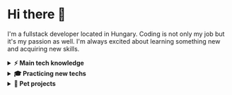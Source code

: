 # Hi there 👋

I'm a fullstack developer located in Hungary. Coding is not only my job but it's my passion as well. I'm always excited about learning something new and acquiring new skills.

<!--### Tech stack-->
<details>
  <summary><b>⚡ Main tech knowledge</b></summary>
  <br/>

![TypeScript](https://img.shields.io/badge/typescript-%23007ACC.svg?style=flat&logo=typescript&logoColor=white)
![React](https://img.shields.io/badge/react-%2320232a.svg?style=flat&logo=react&logoColor=%2361DAFB)
![Next JS](https://img.shields.io/badge/Next-black?style=flat&logo=next.js&logoColor=white)
![Redux](https://img.shields.io/badge/redux-%23593d88.svg?style=flat&logo=redux&logoColor=white)
![Apollo-GraphQL](https://img.shields.io/badge/-ApolloGraphQL-311C87?style=flat&logo=apollo-graphql)
![Chakra](https://img.shields.io/badge/chakra-%234ED1C5.svg?style=flat&logo=chakraui&logoColor=white)

![NodeJS](https://img.shields.io/badge/node.js-6DA55F?style=flat&logo=node.js&logoColor=white)
![NestJS](https://img.shields.io/badge/nestjs-%23E0234E.svg?style=flat&logo=nestjs&logoColor=white)
![PHP](https://img.shields.io/badge/php-%23777BB4.svg?style=flat&logo=php&logoColor=white)
![Laravel](https://img.shields.io/badge/laravel-%23FF2D20.svg?style=flat&logo=laravel&logoColor=white)
![GraphQL](https://img.shields.io/badge/-GraphQL-E10098?style=flat&logo=graphql&logoColor=white)
![RabbitMQ](https://img.shields.io/badge/Rabbitmq-FF6600?style=flat&logo=rabbitmq&logoColor=white)
![Socket.io](https://img.shields.io/badge/Socket.io-black?style=flat&logo=socket.io&badgeColor=010101)

![MySQL](https://img.shields.io/badge/mysql-%2300f.svg?style=flat&logo=mysql&logoColor=white&color=F29111)
![MongoDB](https://img.shields.io/badge/MongoDB-%234ea94b.svg?style=flat&logo=mongodb&logoColor=white)
![SQLite](https://img.shields.io/badge/sqlite-%2307405e.svg?style=flat&logo=sqlite&logoColor=white)
![Redis](https://img.shields.io/badge/redis-%23DD0031.svg?style=flat&logo=redis&logoColor=white)

![Linux](https://img.shields.io/badge/Linux-FCC624?style=flat&logo=linux&logoColor=black)
![Vercel](https://img.shields.io/badge/vercel-%23000000.svg?style=flat&logo=vercel&logoColor=white)
![Firebase](https://img.shields.io/badge/firebase-%23039BE5.svg?style=flat&logo=firebase)
![Docker](https://img.shields.io/badge/docker-%230db7ed.svg?style=flat&logo=docker&logoColor=white)
![GitLab CI](https://img.shields.io/badge/gitlab%20ci-%23181717.svg?style=flat&logo=gitlab&logoColor=white)
</details>

<details>
  <summary><b>🎓 Practicing new techs</b></summary>
  <br/>

![Java](https://img.shields.io/badge/java-%23ED8B00.svg?style=flat&logo=java&logoColor=white)
![Spring](https://img.shields.io/badge/spring-%236DB33F.svg?style=flat&logo=spring&logoColor=white)
![Python](https://img.shields.io/badge/python-3670A0?style=flat&logo=python&logoColor=ffdd54)
![FastAPI](https://img.shields.io/badge/FastAPI-005571?style=flat&logo=fastapi)
![Kotlin](https://img.shields.io/badge/kotlin-%230095D5.svg?style=flat&logo=kotlin&logoColor=white)
  
![Angular](https://img.shields.io/badge/angular-%23DD0031.svg?style=flat&logo=angular&logoColor=white)
![RxJS](https://img.shields.io/badge/rxjs-%23B7178C.svg?style=flat&logo=reactivex&logoColor=white)
![Vue.js](https://img.shields.io/badge/vuejs-%2335495e.svg?style=flat&logo=vuedotjs&logoColor=%234FC08D)
![Gatsby](https://img.shields.io/badge/Gatsby-%23663399.svg?style=flat&logo=gatsby&logoColor=white)
  
![AWS](https://img.shields.io/badge/AWS-%23FF9900.svg?style=flat&logo=amazon-aws&logoColor=white)
![Postgres](https://img.shields.io/badge/postgres-%23316192.svg?style=flat&logo=postgresql&logoColor=white)
</details>


<details>
  <summary><b>🚀 Pet projects</b></summary>
  <br/>
  
| Project | Tech stack
| --- | --- |
| [schema-validator](https://github.com/belaarany/schema-validator) | ![JavaScript](https://img.shields.io/badge/javascript-%23323330.svg?style=flat&logo=javascript&logoColor=%23F7DF1E)
| [accounts-backend](https://github.com/belaarany/accounts-backend) | ![TypeScript](https://img.shields.io/badge/typescript-%23007ACC.svg?style=flat&logo=typescript&logoColor=white) ![Express.js](https://img.shields.io/badge/express.js-%23404d59.svg?style=flat&logo=express&logoColor=%2361DAFB)
| [wadd-backend](https://github.com/belaarany/wadd-backend) | ![TypeScript](https://img.shields.io/badge/typescript-%23007ACC.svg?style=flat&logo=typescript&logoColor=white) ![NestJS](https://img.shields.io/badge/nestjs-%23E0234E.svg?style=flat&logo=nestjs&logoColor=white) ![GraphQL](https://img.shields.io/badge/-GraphQL-E10098?style=flat&logo=graphql&logoColor=white) ![Jest](https://img.shields.io/badge/-jest-%23C21325?style=flat&logo=jest&logoColor=white)
| [wadd-client](https://github.com/belaarany/wadd-client) | ![TypeScript](https://img.shields.io/badge/typescript-%23007ACC.svg?style=flat&logo=typescript&logoColor=white) ![React](https://img.shields.io/badge/react-%2320232a.svg?style=flat&logo=react&logoColor=%2361DAFB) ![Next JS](https://img.shields.io/badge/Next-black?style=flat&logo=next.js&logoColor=white) ![Redux](https://img.shields.io/badge/redux-%23593d88.svg?style=flat&logo=redux&logoColor=white)  ![Apollo-GraphQL](https://img.shields.io/badge/-ApolloGraphQL-311C87?style=flat&logo=apollo-graphql) ![Chakra](https://img.shields.io/badge/chakra-%234ED1C5.svg?style=flat&logo=chakraui&logoColor=white)
| [yata-client](https://github.com/belaarany/yata-client) | ![TypeScript](https://img.shields.io/badge/typescript-%23007ACC.svg?style=flat&logo=typescript&logoColor=white) ![React](https://img.shields.io/badge/react-%2320232a.svg?style=flat&logo=react&logoColor=%2361DAFB) ![Next JS](https://img.shields.io/badge/Next-black?style=flat&logo=next.js&logoColor=white) ![Redux](https://img.shields.io/badge/redux-%23593d88.svg?style=flat&logo=redux&logoColor=white) ![Firebase](https://img.shields.io/badge/firebase-%23039BE5.svg?style=flat&logo=firebase) ![Chakra](https://img.shields.io/badge/chakra-%234ED1C5.svg?style=flat&logo=chakraui&logoColor=white)
| [flights-backend](https://github.com/belaarany/flights-backend) | ![Java](https://img.shields.io/badge/java-%23ED8B00.svg?style=flat&logo=java&logoColor=white) ![Spring](https://img.shields.io/badge/spring-%236DB33F.svg?style=flat&logo=spring&logoColor=white) ![Swagger](https://img.shields.io/badge/-Swagger-%23Clojure?style=flat&logo=swagger&logoColor=white)
| [minishop-backend](https://github.com/belaarany/minishop-backend) | ![RabbitMQ](https://img.shields.io/badge/Rabbitmq-FF6600?style=flat&logo=rabbitmq&logoColor=white) ![Docker](https://img.shields.io/badge/docker-%230db7ed.svg?style=flat&logo=docker&logoColor=white) ![NodeJS](https://img.shields.io/badge/node.js-6DA55F?style=flat&logo=node.js&logoColor=white) ![PHP](https://img.shields.io/badge/php-%23777BB4.svg?style=flat&logo=php&logoColor=white) ![Python](https://img.shields.io/badge/python-3670A0?style=flat&logo=python&logoColor=ffdd54) ![Java](https://img.shields.io/badge/java-%23ED8B00.svg?style=flat&logo=java&logoColor=white)
</details>
